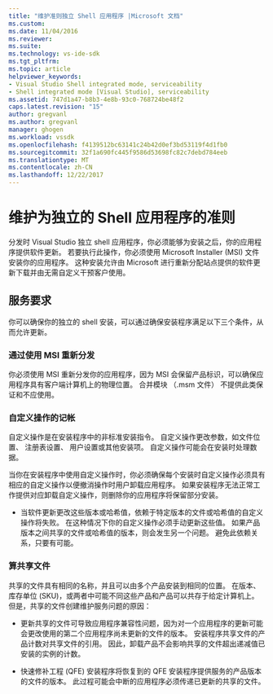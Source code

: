 ```yaml
---
title: "维护准则独立 Shell 应用程序 |Microsoft 文档"
ms.custom: 
ms.date: 11/04/2016
ms.reviewer: 
ms.suite: 
ms.technology: vs-ide-sdk
ms.tgt_pltfrm: 
ms.topic: article
helpviewer_keywords:
- Visual Studio Shell integrated mode, serviceability
- Shell integrated mode [Visual Studio], serviceability
ms.assetid: 747d1a47-b8b3-4e8b-93c0-768724be48f2
caps.latest.revision: "15"
author: gregvanl
ms.author: gregvanl
manager: ghogen
ms.workload: vssdk
ms.openlocfilehash: f4139512bc63141c24b42d0ef3bd53119f4d1fb0
ms.sourcegitcommit: 32f1a690fc445f9586d53698fc82c7debd784eeb
ms.translationtype: MT
ms.contentlocale: zh-CN
ms.lasthandoff: 12/22/2017
---
```

# <a name="servicing-guidelines-for-isolated-shell-applications"></a>维护为独立的 Shell 应用程序的准则
分发时 Visual Studio 独立 shell 应用程序，你必须能够为安装之后，你的应用程序提供软件更新。 若要执行此操作，你必须使用 Microsoft Installer (MSI) 文件安装你的应用程序。 这种安装允许由 Microsoft 进行重新分配站点提供的软件更新下载并由无需自定义干预客户使用。  
  
## <a name="servicing-requirements"></a>服务要求  
 你可以确保你的独立的 shell 安装，可以通过确保安装程序满足以下三个条件，从而允许更新。  
  
### <a name="redistribute-by-using-an-msi"></a>通过使用 MSI 重新分发  
 你必须使用 MSI 重新分发你的应用程序，因为 MSI 会保留产品标识，可以确保应用程序具有客户端计算机上的物理位置。 合并模块 （.msm 文件） 不提供此类保证和不应使用。  
  
### <a name="accounting-for-custom-actions"></a>自定义操作的记帐  
 自定义操作是在安装程序中的非标准安装指令。 自定义操作更改参数，如文件位置、 注册表设置、 用户设置或其他安装项。 自定义操作可能会在安装时处理数据。  
  
 当你在安装程序中使用自定义操作时，你必须确保每个安装时自定义操作必须具有相应的自定义操作以便撤消操作时用户卸载应用程序。 如果安装程序无法正常工作提供对应卸载自定义操作，则删除你的应用程序将保留部分安装。  
  
-   当软件更新更改这些版本或哈希值，依赖于特定版本的文件或哈希值的自定义操作将失败。 在这种情况下你的自定义操作必须手动更新这些值。 如果产品版本之间共享的文件或哈希值的版本，则会发生另一个问题。 避免此依赖关系，只要有可能。  
  
### <a name="accounting-for-shared-files"></a>算共享文件  
 共享的文件具有相同的名称，并且可以由多个产品安装到相同的位置。 在版本、 库存单位 (SKU)，或两者中可能不同这些产品和产品可以共存于给定计算机上。 但是，共享的文件创建维护服务问题的原因：  
  
-   更新共享的文件可导致应用程序兼容性问题，因为对一个应用程序的更新可能会更改使用的第二个应用程序尚未更新的文件的版本。 安装程序共享文件的产品计数对共享文件的引用。 因此，卸载产品不会影响共享的文件超出递减值已安装的实例的计数。  
  
-   快速修补工程 (QFE) 安装程序将恢复到的 QFE 安装程序提供服务的产品版本的文件的版本。 此过程可能会中断的应用程序必须传递已更新的共享的文件。